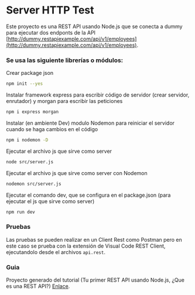 # Server HTTP Test

Este proyecto es una REST API usando Node.js que se conecta a dummy para ejecutar dos endponts de la API [http://dummy.restapiexample.com/api/v1/employees](http://dummy.restapiexample.com/api/v1/employees).

### Se usa las siguiente librerías o módulos:

Crear package json
```bash
npm init --yes
```

Instalar framework express para escribir código de servidor (crear servidor, enrutador) y morgan para escribir las peticiones
```bash
npm i express morgan
```

Instalar (en ambiente Dev) modulo Nodemon para reiniciar el servidor cuando se haga cambios en el código
```bash
npm i nodemon -D
```

Ejecutar el archivo js que sirve como server
```bash
node src/server.js
```
Ejecutar el archivo js que sirve como server con Nodemon
```bash
nodemon src/server.js
```

Ejecutar el comando dev, que se configura en el package.json (para ejecutar el js que sirve como server)
```bash
npm run dev
```


### Pruebas
Las pruebas se pueden realizar en un Client Rest como Postman pero en este caso se prueba con la extensión de Visual Code REST Client, ejecutandolo desde el archivos `api.rest`.

### Guia
Proyecto generado del tutorial (Tu primer REST API usando Node.js, ¿Que es una REST API?)  [Enlace](https://www.youtube.com/watch?v=bK3AJfs7qNY&ab_channel=FaztCode).

